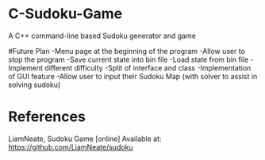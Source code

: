 # C-Sudoku-Game
A C++ command-line based Sudoku generator and game

#Future Plan
-Menu page at the beginning of the program
-Allow user to stop the program
-Save current state into bin file
-Load state from bin file
-Implement different difficulty
-Split of interface and class
-Implementation of GUI feature
-Allow user to input their Sudoku Map (with solver to assist in solving sudoku)

# References
LiamNeate, Sudoku Game [online] 
Available at: https://github.com/LiamNeate/sudoku
